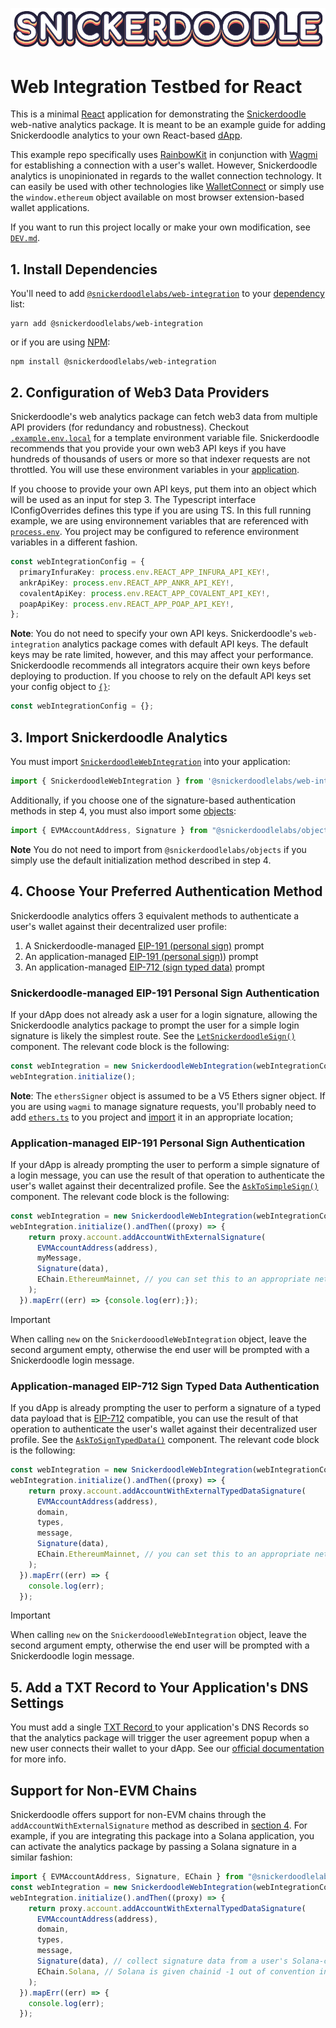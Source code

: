 [![Snickerdoodle Protocol](/snickerdoodle_horizontal_notab.png)](https://snickerdoodle.com)

# Web Integration Testbed for React

This is a minimal [React](https://react.dev/) application for demonstrating the [Snickerdoodle](https://snickerdoodle.com) web-native analytics package. It is meant to be an example guide for adding Snickerdoodle analytics to your own React-based [dApp](https://ethereum.org/en/developers/docs/dapps/). 

This example repo specifically uses [RainbowKit](https://www.rainbowkit.com/) in conjunction with [Wagmi](https://wagmi.sh/) for establishing a connection with a user's wallet. However, Snickerdoodle analytics is unopinionated in regards to the wallet connection technology. It can easily be used with other technologies like [WalletConnect](https://walletconnect.com/) or simply use the `window.ethereum` object available on most browser extension-based wallet applications. 

If you want to run this project locally or make your own modification, see [`DEV.md`](/DEV.md).

 ## 1. Install Dependencies

 You'll need to add [`@snickerdoodlelabs/web-integration`](https://www.npmjs.com/package/@snickerdoodlelabs/web-integration) to your [dependency](/package.json#L7) list:

```
yarn add @snickerdoodlelabs/web-integration
```
or if you are using [NPM](https://www.npmjs.com/):

```
npm install @snickerdoodlelabs/web-integration
```

## 2. Configuration of Web3 Data Providers

Snickerdoodle's web analytics package can fetch web3 data from multiple API providers (for redundancy and robustness). Checkout [`.example.env.local`](/.example.env.local) for a template environment variable file. Snickerdoodle recommends that you provide your own web3 API keys if you have hundreds of thousands of users or more so that indexer requests are not throttled. You will use these environment variables in your [application](/src/App.tsx#L64). 

If you choose to provide your own API keys, put them into an object which will be used as an input for step 3. The Typescript interface IConfigOverrides defines this type if you are using TS. In this full running example, we are using
environnement variables that are referenced with [`process.env`](https://create-react-app.dev/docs/adding-custom-environment-variables/). You project may be configured to reference environment variables in a different fashion. 

```typescript
const webIntegrationConfig = {
  primaryInfuraKey: process.env.REACT_APP_INFURA_API_KEY!,
  ankrApiKey: process.env.REACT_APP_ANKR_API_KEY!,
  covalentApiKey: process.env.REACT_APP_COVALENT_API_KEY!,
  poapApiKey: process.env.REACT_APP_POAP_API_KEY!,
};
```

**Note**: You do not need to specify your own API keys. Snickerdoodle's `web-integration` analytics package comes with default API keys. The default keys may be rate limited, however, and this may affect your performance. Snickerdoodle recommends all integrators acquire their own keys before deploying to production. If you choose to rely on the default API keys set your config object to [`{}`](/src/App.tsx#L61):

```typescript
const webIntegrationConfig = {};
```

## 3. Import Snickerdoodle Analytics

You must import [`SnickerdoodleWebIntegration`](/src/App.tsx#L8) into your application:

```typescript
import { SnickerdoodleWebIntegration } from '@snickerdoodlelabs/web-integration';
```

Additionally, if you choose one of the signature-based authentication methods in step 4, you must also import some [objects](/src/App.tsx#L7):

```typescript
import { EVMAccountAddress, Signature } from "@snickerdoodlelabs/objects";
```

**Note** You do not need to import from `@snickerdoodlelabs/objects` if you simply use the default initialization method described in step 4. 

## 4. Choose Your Preferred Authentication Method

Snickerdoodle analytics offers 3 equivalent methods to authenticate a user's wallet against their decentralized user profile:

1. A Snickerdoodle-managed [EIP-191 (personal sign)](https://eips.ethereum.org/EIPS/eip-191) prompt
2. An application-managed [EIP-191 (personal sign)](https://eips.ethereum.org/EIPS/eip-191)) prompt
3. An application-managed [EIP-712 (sign typed data)](https://eips.ethereum.org/EIPS/eip-712) prompt

### Snickerdoodle-managed EIP-191 Personal Sign Authentication

If your dApp does not already ask a user for a login signature, allowing the Snickerdoodle analytics package to prompt the user for a simple login signature
is likely the simplest route. See the [`LetSnickerdoodleSign()`](/src/App.tsx#L103) component. The relevant code block is the following:

```typescript
const webIntegration = new SnickerdoodleWebIntegration(webIntegrationConfig, ethersSigner);
webIntegration.initialize();
```

**Note**: The `ethersSigner` object is assumed to be a V5 Ethers signer object. If you are using `wagmi` to manage signature requests, you'll probably need to 
add [`ethers.ts`](/src/ethers.ts) to you project and [import](/src/App.tsx#L28) it in an appropriate location;

### Application-managed EIP-191 Personal Sign Authentication

If your dApp is already prompting the user to perform a simple signature of a login message, you can use the result of that operation to authenticate the user's
wallet against their decentralized profile. See the [`AskToSimpleSign()`](/src/App.tsx#L138) component. The relevant code block is the following:

```typescript
const webIntegration = new SnickerdoodleWebIntegration(webIntegrationConfig,);
webIntegration.initialize().andThen((proxy) => {
    return proxy.account.addAccountWithExternalSignature(
      EVMAccountAddress(address),
      myMessage,
      Signature(data),
      EChain.EthereumMainnet, // you can set this to an appropriate network for your app
    );
  }).mapErr((err) => {console.log(err);});
```

> [!IMPORTANT]
> When calling `new` on the `SnickerdooodleWebIntegration` object, leave the second argument empty, otherwise the end user will be prompted with a Snickerdoodle login message. 

### Application-managed EIP-712 Sign Typed Data Authentication

If you dApp is already prompting the user to perform a signature of a typed data payload that is [EIP-712](https://eips.ethereum.org/EIPS/eip-712) compatible, you can use the result of that operation to authenticate the user's wallet against their decentralized user profile. See the [`AskToSignTypedData()`](/src/App.tsx#L204) component. The relevant code block is the following:

```typescript
const webIntegration = new SnickerdoodleWebIntegration(webIntegrationConfig,);
webIntegration.initialize().andThen((proxy) => {
    return proxy.account.addAccountWithExternalTypedDataSignature(
      EVMAccountAddress(address),
      domain,
      types,
      message,
      Signature(data),
      EChain.EthereumMainnet, // you can set this to an appropriate network for your app
    );
  }).mapErr((err) => {
    console.log(err);
  });
```

> [!IMPORTANT]
> When calling `new` on the `SnickerdooodleWebIntegration` object, leave the second argument empty, otherwise the end user will be prompted with a Snickerdoodle login message. 

## 5.  Add a TXT Record to Your Application's DNS Settings

You must add a single [TXT Record ](https://www.cloudflare.com/learning/dns/dns-records/dns-txt-record/) to your application's DNS Records so that the analytics package will
trigger the user agreement popup when a new user connects their wallet to your dApp. See our [official documentation](https://marketing-docs.snickerdoodle.com/integration-instructions/react-apps#3.-add-a-txt-record-to-your-react-apps-domain) for more info. 

## Support for Non-EVM Chains

Snickerdoodle offers support for non-EVM chains through the `addAccountWithExternalSignature` method as described in [section 4](#application-managed-eip-191-personal-sign-authentication). For example, if you are integrating this package into a Solana application, you can 
activate the analytics package by passing a Solana signature in a similar fashion:

```typescript
import { EVMAccountAddress, Signature, EChain } from "@snickerdoodlelabs/objects";
const webIntegration = new SnickerdoodleWebIntegration(webIntegrationConfig,);
webIntegration.initialize().andThen((proxy) => {
    return proxy.account.addAccountWithExternalTypedDataSignature(
      EVMAccountAddress(address),
      domain,
      types,
      message,
      Signature(data), // collect signature data from a user's Solana-compatible wallet
      EChain.Solana, // Solana is given chainid -1 out of convention in Snickerdoodle's enumerable types
    );
  }).mapErr((err) => {
    console.log(err);
  });
```
